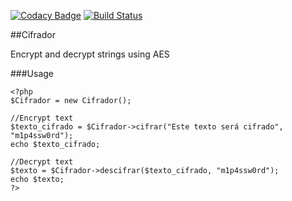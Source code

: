 [![Codacy Badge](https://api.codacy.com/project/badge/grade/10f0481ba48e4a518da665fcc77c6c9c)](https://www.codacy.com/app/vladzur/cifrador) [![Build Status](https://travis-ci.org/vladzur/cifrador.svg?branch=develop)](https://travis-ci.org/vladzur/cifrador)

##Cifrador

Encrypt and decrypt strings using AES

###Usage

    <?php
    $Cifrador = new Cifrador();
    
    //Encrypt text
    $texto_cifrado = $Cifrador->cifrar("Este texto será cifrado", "m1p4ssw0rd");
    echo $texto_cifrado;
    
    //Decrypt text
    $texto = $Cifrador->descifrar($texto_cifrado, "m1p4ssw0rd");
    echo $texto;
    ?>
    


